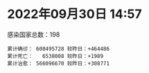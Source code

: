 
# 2022年09月30日 14:57
感染国家总数：198
```
累计确诊： 608495728 较昨日：+464486
累计死亡：   6538008 较昨日：+1989
累计治愈： 566096670 较昨日：+308771
```
<div id="main" style="width:100%;height:800px;margin-bottom:10px;"></div>
<div id="second" style="width:100%;height:1000px;margin-bottom:10px;"></div>
<div id="third" style="width:100%;height:1000px;margin-bottom:10px;"></div>
<div id="last" style="width:100%;height:3000px;"></div>

<script>
import * as echarts from "echarts";
export default {
  mounted () {
    this.chart = echarts.init(document.getElementById("main"), "dark")
    this.secondChart = echarts.init(document.getElementById("second"), "dark")
    this.thirdChart = echarts.init(document.getElementById("third"), "dark")
    this.lastChart = echarts.init(document.getElementById("last"), "dark")
    var option = {
      tooltip: { trigger: "axis", axisPointer: { type: "shadow" } },
      legend: {},
      grid: { left: "3%", right: "4%", bottom: "3%", containLabel: true },
      xAxis: { type: "value" },
      yAxis: {
        type: "category", data: ["意大利","英国","韩国","德国","巴西","法国","印度","美国",]
      },
      series: [
        { name: "新增确诊", type: "bar", stack: "total", label: { show: true }, emphasis: { focus: "series" }, data: [37521,50900,28466,96367,9894,51366,3947,62791,] }, 
        { name: "累计确诊", type: "bar", stack: "total", label: { show: true }, emphasis: { focus: "series" }, data: [22432803,23893351,24769101,33312373,34706757,35342950,44587307,98166904,] }, 
        { name: "新增死亡", type: "bar", stack: "total", label: { show: true }, emphasis: { focus: "series" }, data: [30,531,42,140,49,33,18,484,] }, 
        { name: "累计死亡", type: "bar", stack: "total", label: { show: true }, emphasis: { focus: "series" }, data: [177054,207908,28406,149948,686027,155078,528629,1084282,] }, 
        { name: "累计治愈", type: "bar", stack: "total", label: { show: true }, emphasis: { focus: "series" }, data: [21779604,24692,24013461,32315200,33838636,34527148,44019095,94962112,] },]
    }
    this.chart.setOption(option);
    var secondOption = {
      tooltip: { trigger: "axis", axisPointer: { type: "shadow" } },
      legend: {},
      grid: { left: "3%", right: "4%", bottom: "3%", containLabel: true },
      xAxis: { type: "value" },
      yAxis: {
        type: "category", data: ["墨西哥","伊朗","荷兰","阿根廷","澳大利亚","越南","西班牙","土耳其","俄罗斯","日本",]
      },
      series: [
        { name: "新增确诊", type: "bar", stack: "total", label: { show: true }, emphasis: { focus: "series" }, data: [5267,0,0,0,30335,0,0,0,0,0,] }, 
        { name: "累计确诊", type: "bar", stack: "total", label: { show: true }, emphasis: { focus: "series" }, data: [7087812,7548320,8422336,9708420,10239574,11477886,13412263,16873793,20948470,21229216,] }, 
        { name: "新增死亡", type: "bar", stack: "total", label: { show: true }, emphasis: { focus: "series" }, data: [53,0,0,0,223,0,0,0,0,0,] }, 
        { name: "累计死亡", type: "bar", stack: "total", label: { show: true }, emphasis: { focus: "series" }, data: [330101,144421,22643,129897,15207,43148,114084,101139,387163,44678,] }, 
        { name: "累计治愈", type: "bar", stack: "total", label: { show: true }, emphasis: { focus: "series" }, data: [6356554,7325370,8362464,9563348,10172662,10590917,13218892,16754301,19979763,20380089,] },]
    }
    this.secondChart.setOption(secondOption);
    var thirdOption = {
      tooltip: { trigger: "axis", axisPointer: { type: "shadow" } },
      legend: {},
      grid: { left: "3%", right: "4%", bottom: "3%", containLabel: true },
      xAxis: { type: "value" },
      yAxis: {
        type: "category", data: ["以色列","泰国","马来西亚","希腊","奥地利","乌克兰","葡萄牙","波兰","哥伦比亚","印度尼西亚",]
      },
      series: [
        { name: "新增确诊", type: "bar", stack: "total", label: { show: true }, emphasis: { focus: "series" }, data: [1435,839,1867,0,0,44137,5693,0,820,0,] }, 
        { name: "累计确诊", type: "bar", stack: "total", label: { show: true }, emphasis: { focus: "series" }, data: [4661096,4681309,4838872,4920192,5118512,5177217,5490639,6289672,6307372,6429767,] }, 
        { name: "新增死亡", type: "bar", stack: "total", label: { show: true }, emphasis: { focus: "series" }, data: [5,9,4,0,0,161,7,0,25,0,] }, 
        { name: "累计死亡", type: "bar", stack: "total", label: { show: true }, emphasis: { focus: "series" }, data: [11698,32767,36369,33111,20738,109206,25024,117539,141794,158093,] }, 
        { name: "累计治愈", type: "bar", stack: "total", label: { show: true }, emphasis: { focus: "series" }, data: [4641394,4642083,4777329,4836903,5006572,4973715,5395722,5335940,6134690,6253317,] },]
    }
    this.thirdChart.setOption(thirdOption);
    var lastOption = {
      tooltip: { trigger: "axis", axisPointer: { type: "shadow" } },
      legend: {},
      grid: { left: "3%", right: "4%", bottom: "3%", containLabel: true },
      xAxis: { type: "value" },
      yAxis: {
        type: "category", data: ["朝鲜","西撒哈拉","蒙特塞拉特岛","梵蒂冈","红宝石公主号","钻石公主号","圣文森特岛","列支敦士登公国","安圭拉","圣多美和普林西比","特克斯和凯科斯群岛","圣基茨和尼维斯","乍得","塞拉利昂","利比里亚","科摩罗","几内亚比绍","安提瓜和巴布达","尼日尔","厄立特里亚","也门","冈比亚","摩纳哥","中非共和国","吉布提","多米尼克","萨摩亚","赤道几内亚","塔吉克斯坦","南苏丹","尼加拉瓜","格林纳达","直布罗陀","圣马力诺","布基纳法索","东帝汶","刚果（布）","索马里","贝宁","圣卢西亚","马里","海地","莱索托","巴哈马","几内亚","多哥","坦桑尼亚","毛里求斯","阿鲁巴","巴布亚新几内亚","安道尔","塞舌尔","加蓬","布隆迪","叙利亚","不丹","佛得角","毛里塔尼亚","苏丹","马达加斯加","斐济","伯利兹","圭亚那","斯威士兰","新喀里多尼亚","法属波利尼西亚","苏里南","科特迪瓦","马拉维","塞内加尔","刚果（金）","法属圭亚那","巴巴多斯","安哥拉","马耳他","喀麦隆","卢旺达","柬埔寨","波多黎各","牙买加","加纳","纳米比亚","乌干达","特立尼达和多巴哥","马尔代夫","阿富汗","萨尔瓦多","冰岛","吉尔吉斯斯坦","老挝","马提尼克岛","文莱","莫桑比克","乌兹别克斯坦","津巴布韦","尼日利亚","阿尔及利亚","黑山","卢森堡","博茨瓦纳","阿尔巴尼亚","赞比亚","肯尼亚","北马其顿","阿曼","波黑","亚美尼亚","卡塔尔","洪都拉斯","埃塞俄比亚","利比亚","埃及","委内瑞拉","塞浦路斯","摩尔多瓦","爱沙尼亚","巴勒斯坦","缅甸","多米尼加","科威特","斯里兰卡","巴林","巴拉圭","沙特阿拉伯","阿塞拜疆","拉脱维亚","蒙古国","乌拉圭","巴拿马","白俄罗斯","尼泊尔","厄瓜多尔","阿联酋","哥斯达黎加","玻利维亚","古巴","危地马拉","突尼斯","斯洛文尼亚","黎巴嫩","克罗地亚","立陶宛","保加利亚","摩洛哥","芬兰","哈萨克斯坦","挪威","巴基斯坦","爱尔兰","约旦","新西兰","格鲁吉亚","斯洛伐克","新加坡","孟加拉国","匈牙利","塞尔维亚","伊拉克","瑞典","丹麦","罗马尼亚","菲律宾","南非","瑞士","捷克","秘鲁","加拿大","比利时","智利",]
      },
      series: [
        { name: "新增确诊", type: "bar", stack: "total", label: { show: true }, emphasis: { focus: "series" }, data: [0,0,0,0,0,0,0,0,0,0,0,0,0,0,0,0,0,9,0,0,0,0,0,0,0,0,0,2,0,0,0,0,0,10,0,0,0,0,0,0,3,0,0,0,0,27,0,0,0,9,0,783,0,0,11,0,1,10,0,0,8,0,5,0,0,0,0,49,19,0,0,0,30,0,0,0,2,7,0,38,0,0,0,0,0,0,0,0,0,22,0,0,0,13,0,66,6,155,0,0,44,28,0,0,0,0,0,0,0,8,0,0,73,0,0,0,0,379,0,0,14,359,0,127,0,0,0,0,0,0,0,0,465,0,140,9,2234,0,0,246,0,0,752,15,0,89,80,43,0,0,0,0,0,3431,0,0,2548,0,0,0,0,0,667,0,3682,784,0,11256,4083,] }, 
        { name: "累计确诊", type: "bar", stack: "total", label: { show: true }, emphasis: { focus: "series" }, data: [1,10,11,29,620,712,2298,3026,3865,6230,6380,6541,7583,7751,7961,8471,8796,9098,9931,10169,11935,12508,14608,14913,15690,15747,15925,17012,17786,17823,18491,19536,20092,20763,21631,23253,24837,27214,27638,29408,32625,33733,34490,37267,37652,39034,39341,40461,42914,44997,46227,47141,48691,50129,57299,61730,62371,62812,63285,66676,68242,68826,71336,73390,74152,76599,81106,87208,88024,88373,92852,93974,102546,103131,114652,121652,132498,137877,151732,151829,169100,169253,169396,182597,185042,199067,201785,205637,206083,215843,221618,226237,230219,244199,257409,265382,270668,280002,288658,326308,332173,333531,338420,342775,397993,398668,442875,450448,456391,493563,506991,515645,544760,585313,589388,601869,620548,622802,644016,658520,670763,680271,716059,816389,821162,929051,982864,985422,986866,994037,999712,1003778,1027031,1072807,1108195,1111179,1123465,1145686,1181073,1215511,1231575,1249134,1258670,1264935,1292940,1393557,1462318,1572598,1663653,1746997,1779476,1780691,1843220,1904192,2024489,2094142,2359530,2459982,2588441,3110831,3267370,3945566,4018769,4084307,4104162,4143869,4233468,4544505,4620377,] }, 
        { name: "新增死亡", type: "bar", stack: "total", label: { show: true }, emphasis: { focus: "series" }, data: [0,0,0,0,0,0,0,0,0,0,0,0,0,0,0,0,0,0,0,0,0,0,0,0,0,0,0,0,0,0,0,0,0,0,0,0,0,0,0,0,1,0,0,0,0,0,0,0,0,4,0,0,0,0,0,0,0,1,0,0,0,0,0,0,0,0,0,2,2,0,0,0,0,0,0,0,0,0,0,3,0,0,0,0,0,0,0,0,0,0,0,0,0,0,0,0,0,0,0,0,0,0,0,0,0,0,0,0,0,0,0,0,0,0,0,0,0,1,0,0,2,0,0,1,0,0,0,0,0,0,0,0,0,0,1,0,14,0,0,1,0,0,3,0,0,0,0,3,0,0,0,0,0,0,0,0,17,0,0,0,0,0,16,0,31,9,0,14,49,] }, 
        { name: "累计死亡", type: "bar", stack: "total", label: { show: true }, emphasis: { focus: "series" }, data: [1,1,1,0,10,13,12,59,12,77,36,46,193,126,294,161,175,146,312,103,2157,372,63,113,189,74,29,183,125,138,225,237,108,118,387,138,386,1352,163,391,742,857,706,833,449,285,845,1024,227,668,155,169,306,38,3163,21,410,995,4961,1410,878,683,1281,1422,314,649,1385,826,2682,1968,1442,410,559,1917,806,1935,1466,3056,2609,3317,1459,4065,3628,4195,308,7799,4229,213,2991,758,1044,225,2221,1637,5602,3155,6879,2781,1123,2789,3588,4017,5678,9534,4260,16136,8683,682,10993,7572,6437,24613,5814,1180,11844,2681,5403,19458,4384,2563,16761,1520,19583,9351,9910,5990,2179,7485,8497,7118,12018,35894,2345,8913,22234,8530,19789,29249,6820,10674,16902,9320,37714,16278,5981,13690,4098,30616,7905,14122,2959,16900,20455,1617,29362,47503,17000,25355,20194,7065,67016,62916,102185,14183,41090,216548,44992,32673,61141,] }, 
        { name: "累计治愈", type: "bar", stack: "total", label: { show: true }, emphasis: { focus: "series" }, data: [0,9,2,29,0,699,2233,2948,3848,6132,6321,6482,4874,4393,7636,8305,8301,8923,8890,10063,9124,12028,14478,14520,15427,15651,1605,16690,17264,17335,4225,19248,16579,20524,21143,23102,24006,13182,27322,28475,31591,31307,25980,36070,36880,38528,183,38786,42438,43982,46011,46446,48292,49559,54078,61564,61890,61789,57290,65242,66302,68079,69977,71955,73823,33500,49626,86338,84872,86297,83504,11254,101760,101155,113195,118616,130955,134750,129614,99239,167307,164813,100431,174214,163687,177850,179410,75685,196406,7660,0,222140,227882,241486,251281,258381,182306,276154,283668,322955,326729,329375,332663,332806,384669,376654,430192,443418,132498,471918,500507,442182,538083,578452,504142,524990,608749,597898,638911,655316,653779,675724,696110,803546,810181,891237,979439,976760,976873,985592,986617,964320,1006369,860711,1051789,1102548,1102988,983630,1145051,1087587,1209524,1216151,1211397,1248543,1263711,1378530,1457108,1536924,1648405,1731007,1767660,1637293,1817939,1821160,1964501,2014175,2298553,2433704,2548125,3093404,3180137,3854478,3909265,4012833,4039526,3915457,4131367,4453482,4540886,] },]
    }
    this.lastChart.setOption(lastOption);
  }
};
</script>

|国家|新增确诊|累计确诊|新增死亡|累计死亡|累计治愈|
|:--:|---:|---:|---:|---:|---:|
|美国|62791|98166904|484|1084282|94962112|
|印度|3947|44587307|18|528629|44019095|
|法国|51366|35342950|33|155078|34527148|
|巴西|9894|34706757|49|686027|33838636|
|德国|96367|33312373|140|149948|32315200|
|韩国|28466|24769101|42|28406|24013461|
|英国|50900|23893351|531|207908|24692|
|意大利|37521|22432803|30|177054|21779604|
|日本|0|21229216|0|44678|20380089|
|俄罗斯|0|20948470|0|387163|19979763|
|土耳其|0|16873793|0|101139|16754301|
|西班牙|0|13412263|0|114084|13218892|
|越南|0|11477886|0|43148|10590917|
|澳大利亚|30335|10239574|223|15207|10172662|
|阿根廷|0|9708420|0|129897|9563348|
|荷兰|0|8422336|0|22643|8362464|
|伊朗|0|7548320|0|144421|7325370|
|墨西哥|5267|7087812|53|330101|6356554|
|印度尼西亚|0|6429767|0|158093|6253317|
|哥伦比亚|820|6307372|25|141794|6134690|
|波兰|0|6289672|0|117539|5335940|
|葡萄牙|5693|5490639|7|25024|5395722|
|乌克兰|44137|5177217|161|109206|4973715|
|奥地利|0|5118512|0|20738|5006572|
|希腊|0|4920192|0|33111|4836903|
|马来西亚|1867|4838872|4|36369|4777329|
|泰国|839|4681309|9|32767|4642083|
|以色列|1435|4661096|5|11698|4641394|
|智利|4083|4620377|49|61141|4540886|
|比利时|11256|4544505|14|32673|4453482|
|加拿大|0|4233468|0|44992|4131367|
|秘鲁|784|4143869|9|216548|3915457|
|捷克|3682|4104162|31|41090|4039526|
|瑞士|0|4084307|0|14183|4012833|
|南非|667|4018769|16|102185|3909265|
|菲律宾|0|3945566|0|62916|3854478|
|罗马尼亚|0|3267370|0|67016|3180137|
|丹麦|0|3110831|0|7065|3093404|
|瑞典|0|2588441|0|20194|2548125|
|伊拉克|0|2459982|0|25355|2433704|
|塞尔维亚|2548|2359530|17|17000|2298553|
|匈牙利|0|2094142|0|47503|2014175|
|孟加拉国|0|2024489|0|29362|1964501|
|新加坡|3431|1904192|0|1617|1821160|
|斯洛伐克|0|1843220|0|20455|1817939|
|格鲁吉亚|0|1780691|0|16900|1637293|
|新西兰|0|1779476|0|2959|1767660|
|约旦|0|1746997|0|14122|1731007|
|爱尔兰|0|1663653|0|7905|1648405|
|巴基斯坦|43|1572598|3|30616|1536924|
|挪威|80|1462318|0|4098|1457108|
|哈萨克斯坦|89|1393557|0|13690|1378530|
|芬兰|0|1292940|0|5981|1263711|
|摩洛哥|15|1264935|0|16278|1248543|
|保加利亚|752|1258670|3|37714|1211397|
|立陶宛|0|1249134|0|9320|1216151|
|克罗地亚|0|1231575|0|16902|1209524|
|黎巴嫩|246|1215511|1|10674|1087587|
|斯洛文尼亚|0|1181073|0|6820|1145051|
|突尼斯|0|1145686|0|29249|983630|
|危地马拉|2234|1123465|14|19789|1102988|
|古巴|9|1111179|0|8530|1102548|
|玻利维亚|140|1108195|1|22234|1051789|
|哥斯达黎加|0|1072807|0|8913|860711|
|阿联酋|465|1027031|0|2345|1006369|
|厄瓜多尔|0|1003778|0|35894|964320|
|尼泊尔|0|999712|0|12018|986617|
|白俄罗斯|0|994037|0|7118|985592|
|巴拿马|0|986866|0|8497|976873|
|乌拉圭|0|985422|0|7485|976760|
|蒙古国|0|982864|0|2179|979439|
|拉脱维亚|0|929051|0|5990|891237|
|阿塞拜疆|0|821162|0|9910|810181|
|沙特阿拉伯|127|816389|1|9351|803546|
|巴拉圭|0|716059|0|19583|696110|
|巴林|359|680271|0|1520|675724|
|斯里兰卡|14|670763|2|16761|653779|
|科威特|0|658520|0|2563|655316|
|多米尼加|0|644016|0|4384|638911|
|缅甸|379|622802|1|19458|597898|
|巴勒斯坦|0|620548|0|5403|608749|
|爱沙尼亚|0|601869|0|2681|524990|
|摩尔多瓦|0|589388|0|11844|504142|
|塞浦路斯|0|585313|0|1180|578452|
|委内瑞拉|73|544760|0|5814|538083|
|埃及|0|515645|0|24613|442182|
|利比亚|0|506991|0|6437|500507|
|埃塞俄比亚|8|493563|0|7572|471918|
|洪都拉斯|0|456391|0|10993|132498|
|卡塔尔|0|450448|0|682|443418|
|亚美尼亚|0|442875|0|8683|430192|
|波黑|0|398668|0|16136|376654|
|阿曼|0|397993|0|4260|384669|
|北马其顿|0|342775|0|9534|332806|
|肯尼亚|0|338420|0|5678|332663|
|赞比亚|28|333531|0|4017|329375|
|阿尔巴尼亚|44|332173|0|3588|326729|
|博茨瓦纳|0|326308|0|2789|322955|
|卢森堡|0|288658|0|1123|283668|
|黑山|155|280002|0|2781|276154|
|阿尔及利亚|6|270668|0|6879|182306|
|尼日利亚|66|265382|0|3155|258381|
|津巴布韦|0|257409|0|5602|251281|
|乌兹别克斯坦|13|244199|0|1637|241486|
|莫桑比克|0|230219|0|2221|227882|
|文莱|0|226237|0|225|222140|
|马提尼克岛|0|221618|0|1044|0|
|老挝|22|215843|0|758|7660|
|吉尔吉斯斯坦|0|206083|0|2991|196406|
|冰岛|0|205637|0|213|75685|
|萨尔瓦多|0|201785|0|4229|179410|
|阿富汗|0|199067|0|7799|177850|
|马尔代夫|0|185042|0|308|163687|
|特立尼达和多巴哥|0|182597|0|4195|174214|
|乌干达|0|169396|0|3628|100431|
|纳米比亚|0|169253|0|4065|164813|
|加纳|0|169100|0|1459|167307|
|牙买加|38|151829|3|3317|99239|
|波多黎各|0|151732|0|2609|129614|
|柬埔寨|7|137877|0|3056|134750|
|卢旺达|2|132498|0|1466|130955|
|喀麦隆|0|121652|0|1935|118616|
|马耳他|0|114652|0|806|113195|
|安哥拉|0|103131|0|1917|101155|
|巴巴多斯|30|102546|0|559|101760|
|法属圭亚那|0|93974|0|410|11254|
|刚果（金）|0|92852|0|1442|83504|
|塞内加尔|0|88373|0|1968|86297|
|马拉维|19|88024|2|2682|84872|
|科特迪瓦|49|87208|2|826|86338|
|苏里南|0|81106|0|1385|49626|
|法属波利尼西亚|0|76599|0|649|33500|
|新喀里多尼亚|0|74152|0|314|73823|
|斯威士兰|0|73390|0|1422|71955|
|圭亚那|5|71336|0|1281|69977|
|伯利兹|0|68826|0|683|68079|
|斐济|8|68242|0|878|66302|
|马达加斯加|0|66676|0|1410|65242|
|苏丹|0|63285|0|4961|57290|
|毛里塔尼亚|10|62812|1|995|61789|
|佛得角|1|62371|0|410|61890|
|不丹|0|61730|0|21|61564|
|叙利亚|11|57299|0|3163|54078|
|布隆迪|0|50129|0|38|49559|
|加蓬|0|48691|0|306|48292|
|塞舌尔|783|47141|0|169|46446|
|安道尔|0|46227|0|155|46011|
|巴布亚新几内亚|9|44997|4|668|43982|
|阿鲁巴|0|42914|0|227|42438|
|毛里求斯|0|40461|0|1024|38786|
|坦桑尼亚|0|39341|0|845|183|
|多哥|27|39034|0|285|38528|
|几内亚|0|37652|0|449|36880|
|巴哈马|0|37267|0|833|36070|
|莱索托|0|34490|0|706|25980|
|海地|0|33733|0|857|31307|
|马里|3|32625|1|742|31591|
|圣卢西亚|0|29408|0|391|28475|
|贝宁|0|27638|0|163|27322|
|索马里|0|27214|0|1352|13182|
|刚果（布）|0|24837|0|386|24006|
|东帝汶|0|23253|0|138|23102|
|布基纳法索|0|21631|0|387|21143|
|圣马力诺|10|20763|0|118|20524|
|直布罗陀|0|20092|0|108|16579|
|格林纳达|0|19536|0|237|19248|
|尼加拉瓜|0|18491|0|225|4225|
|南苏丹|0|17823|0|138|17335|
|塔吉克斯坦|0|17786|0|125|17264|
|赤道几内亚|2|17012|0|183|16690|
|萨摩亚|0|15925|0|29|1605|
|多米尼克|0|15747|0|74|15651|
|吉布提|0|15690|0|189|15427|
|中非共和国|0|14913|0|113|14520|
|摩纳哥|0|14608|0|63|14478|
|冈比亚|0|12508|0|372|12028|
|也门|0|11935|0|2157|9124|
|厄立特里亚|0|10169|0|103|10063|
|尼日尔|0|9931|0|312|8890|
|安提瓜和巴布达|9|9098|0|146|8923|
|几内亚比绍|0|8796|0|175|8301|
|科摩罗|0|8471|0|161|8305|
|利比里亚|0|7961|0|294|7636|
|塞拉利昂|0|7751|0|126|4393|
|乍得|0|7583|0|193|4874|
|圣基茨和尼维斯|0|6541|0|46|6482|
|特克斯和凯科斯群岛|0|6380|0|36|6321|
|圣多美和普林西比|0|6230|0|77|6132|
|安圭拉|0|3865|0|12|3848|
|列支敦士登公国|0|3026|0|59|2948|
|圣文森特岛|0|2298|0|12|2233|
|钻石公主号|0|712|0|13|699|
|红宝石公主号|0|620|0|10|0|
|梵蒂冈|0|29|0|0|29|
|蒙特塞拉特岛|0|11|0|1|2|
|西撒哈拉|0|10|0|1|9|
|朝鲜|0|1|0|1|0|

